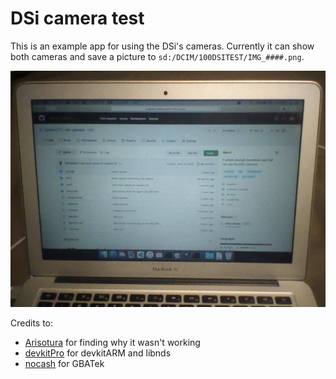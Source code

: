 # DSi camera test

This is an example app for using the DSi's cameras. Currently it can show both cameras and save a picture to `sd:/DCIM/100DSITEST/IMG_####.png`.

![Example photo](resources/example.png)

Credits to:
- [Arisotura](http://kuribo64.net) for finding why it wasn't working
- [devkitPro](https://github.com/devkitPro) for devkitARM and libnds
- [nocash](https://problemkaputt.de) for GBATek
